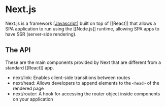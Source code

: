 # Next.js

Next.js is a framework [[Javascript]] built on top of [[React]] that allows a SPA application to run using the [[Node.js]] runtime, allowing SPA apps to have SSR (server-side rendering).

## The API

These are the main components provided by Next that are different from a standard [[React]] app.

- next/link: Enables client-side transitions between routes
- next/head: Allows developers to append elements to the `<head>` of the rendered page
- next/router: A hook for accessing the router object inside components on your application

[//begin]: # "Autogenerated link references for markdown compatibility"
[javascript]: javascript "Javascript"
[//end]: # "Autogenerated link references"

